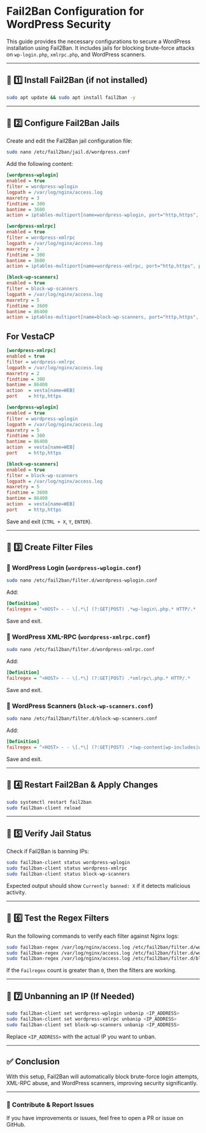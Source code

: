 # Fail2Ban Configuration for WordPress Security

This guide provides the necessary configurations to secure a WordPress installation using Fail2Ban. It includes jails for blocking brute-force attacks on `wp-login.php`, `xmlrpc.php`, and WordPress scanners.

---

## 📌 1️⃣ Install Fail2Ban (if not installed)

```bash
sudo apt update && sudo apt install fail2ban -y
```

---

## 📌 2️⃣ Configure Fail2Ban Jails

Create and edit the Fail2Ban jail configuration file:

```bash
sudo nano /etc/fail2ban/jail.d/wordpress.conf
```

Add the following content:

```ini
[wordpress-wplogin]
enabled = true
filter = wordpress-wplogin
logpath = /var/log/nginx/access.log
maxretry = 3
findtime = 300
bantime = 3600
action = iptables-multiport[name=wordpress-wplogin, port="http,https", protocol=tcp]

[wordpress-xmlrpc]
enabled = true
filter = wordpress-xmlrpc
logpath = /var/log/nginx/access.log
maxretry = 2
findtime = 300
bantime = 3600
action = iptables-multiport[name=wordpress-xmlrpc, port="http,https", protocol=tcp]

[block-wp-scanners]
enabled = true
filter = block-wp-scanners
logpath = /var/log/nginx/access.log
maxretry = 5
findtime = 3600
bantime = 86400
action = iptables-multiport[name=block-wp-scanners, port="http,https", protocol=tcp]
```

## For VestaCP

```ini
[wordpress-xmlrpc]
enabled = true
filter = wordpress-xmlrpc
logpath = /var/log/nginx/access.log
maxretry = 2
findtime = 300
bantime = 86400
action  = vesta[name=WEB]
port    = http,https

[wordpress-wplogin]
enabled = true
filter = wordpress-wplogin
logpath = /var/log/nginx/access.log
maxretry = 5
findtime = 300
bantime = 86400
action  = vesta[name=WEB]
port    = http,https

[block-wp-scanners]
enabled = true
filter = block-wp-scanners
logpath = /var/log/nginx/access.log
maxretry = 5
findtime = 3600
bantime = 86400
action  = vesta[name=WEB]
port    = http,https
```

Save and exit (`CTRL + X`, `Y`, `ENTER`).

---

## 📌 3️⃣ Create Filter Files

### 🔹 WordPress Login (`wordpress-wplogin.conf`)

```bash
sudo nano /etc/fail2ban/filter.d/wordpress-wplogin.conf
```

Add:

```ini
[Definition]
failregex = ^<HOST> - - \[.*\] (?:GET|POST) .*wp-login\.php.* HTTP/.*
```

Save and exit.

### 🔹 WordPress XML-RPC (`wordpress-xmlrpc.conf`)

```bash
sudo nano /etc/fail2ban/filter.d/wordpress-xmlrpc.conf
```

Add:

```ini
[Definition]
failregex = ^<HOST> - - \[.*\] (?:GET|POST) .*xmlrpc\.php.* HTTP/.*
```

Save and exit.

### 🔹 WordPress Scanners (`block-wp-scanners.conf`)

```bash
sudo nano /etc/fail2ban/filter.d/block-wp-scanners.conf
```

Add:

```ini
[Definition]
failregex = ^<HOST> - - \[.*\] (?:GET|POST) .*(wp-content|wp-includes|wp-admin|wp-config|wp-cron|wp-json).* HTTP/.*
```

Save and exit.

---

## 📌 4️⃣ Restart Fail2Ban & Apply Changes

```bash
sudo systemctl restart fail2ban
sudo fail2ban-client reload
```

---

## 📌 5️⃣ Verify Jail Status

Check if Fail2Ban is banning IPs:

```bash
sudo fail2ban-client status wordpress-wplogin
sudo fail2ban-client status wordpress-xmlrpc
sudo fail2ban-client status block-wp-scanners
```

Expected output should show `Currently banned: X` if it detects malicious activity.

---

## 📌 6️⃣ Test the Regex Filters

Run the following commands to verify each filter against Nginx logs:

```bash
sudo fail2ban-regex /var/log/nginx/access.log /etc/fail2ban/filter.d/wordpress-wplogin.conf --print-all-matched
sudo fail2ban-regex /var/log/nginx/access.log /etc/fail2ban/filter.d/wordpress-xmlrpc.conf --print-all-matched
sudo fail2ban-regex /var/log/nginx/access.log /etc/fail2ban/filter.d/block-wp-scanners.conf --print-all-matched
```

If the `Failregex` count is greater than `0`, then the filters are working.

---

## 📌 7️⃣ Unbanning an IP (If Needed)

```bash
sudo fail2ban-client set wordpress-wplogin unbanip <IP_ADDRESS>
sudo fail2ban-client set wordpress-xmlrpc unbanip <IP_ADDRESS>
sudo fail2ban-client set block-wp-scanners unbanip <IP_ADDRESS>
```

Replace `<IP_ADDRESS>` with the actual IP you want to unban.

---

## ✅ Conclusion

With this setup, Fail2Ban will automatically block brute-force login attempts, XML-RPC abuse, and WordPress scanners, improving security significantly.

---

### 🚀 Contribute & Report Issues

If you have improvements or issues, feel free to open a PR or issue on GitHub.

